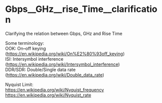 # Gbps__GHz__rise_Time__clarification
Clarifying the relation between Gbps, GHz and Rise Time

Some terminology:  
OOK: On–off keying  (https://en.wikipedia.org/wiki/On%E2%80%93off_keying)  
ISI: Intersymbol interference  (https://en.wikipedia.org/wiki/Intersymbol_interference)  
DDR/SDR: Double/Single data rate  (https://en.wikipedia.org/wiki/Double_data_rate)  
  
Nyquist Limit:  
https://en.wikipedia.org/wiki/Nyquist_frequency  
https://en.wikipedia.org/wiki/Nyquist_rate  

